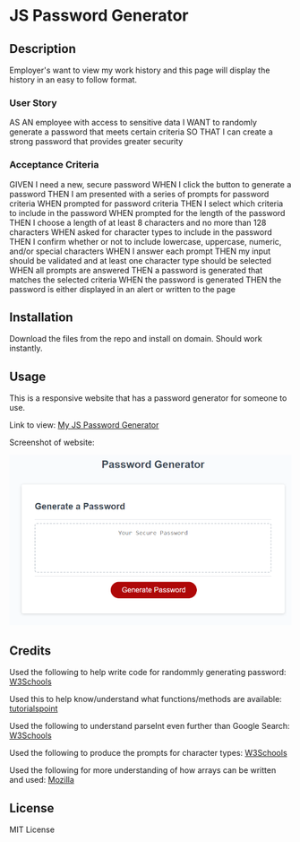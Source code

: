 # JS Password Generator

## Description

Employer's want to view my work history and this page will display the history in an easy to follow format.

### User Story

AS AN employee with access to sensitive data
I WANT to randomly generate a password that meets certain criteria
SO THAT I can create a strong password that provides greater security

### Acceptance Criteria

GIVEN I need a new, secure password
WHEN I click the button to generate a password
THEN I am presented with a series of prompts for password criteria
WHEN prompted for password criteria
THEN I select which criteria to include in the password
WHEN prompted for the length of the password
THEN I choose a length of at least 8 characters and no more than 128 characters
WHEN asked for character types to include in the password
THEN I confirm whether or not to include lowercase, uppercase, numeric, and/or special characters
WHEN I answer each prompt
THEN my input should be validated and at least one character type should be selected
WHEN all prompts are answered
THEN a password is generated that matches the selected criteria
WHEN the password is generated
THEN the password is either displayed in an alert or written to the page

## Installation

Download the files from the repo and install on domain. Should work instantly.

## Usage

This is a responsive website that has a password generator for someone to use.

Link to view: [My JS Password Generator](https://pgold762.github.io/jsPasswordGenerator/)

Screenshot of website: 

![My JS Password Generator](./assets/images/jspassword-generator.png "JS Password Generator")

## Credits

Used the following to help write code for randommly generating password: [W3Schools](https://www.w3schools.com/js/js_random.asp)

Used this to help know/understand what functions/methods are available: [tutorialspoint](https://www.tutorialspoint.com/javascript/javascript_builtin_functions.htm)

Used the following to understand parseInt even further than Google Search: [W3Schools](https://www.w3schools.com/jsref/jsref_parseint.asp)

Used the following to produce the prompts for character types: [W3Schools](https://www.w3schools.com/jsref/met_win_confirm.asp)

Used the following for more understanding of how arrays can be written and used: [Mozilla](https://developer.mozilla.org/en-US/docs/Web/JavaScript/Reference/Global_Objects/Array)

## License

MIT License
